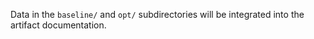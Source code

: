 Data in the `baseline/` and `opt/` subdirectories
will be integrated into the artifact documentation.
